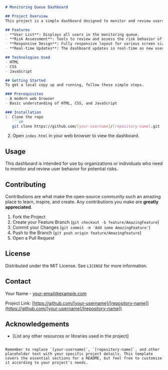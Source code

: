 ```markdown
# Monitoring Queue Dashboard

## Project Overview
This project is a simple dashboard designed to monitor and review users for risky behavior. The dashboard displays all users currently in the monitoring queue, allowing for efficient and effective review.

## Features
- **User List**: Displays all users in the monitoring queue.
- **Risk Assessment**: Tools to review and assess the risk behavior of each user.
- **Responsive Design**: Fully responsive layout for various screen sizes.
- **Real-time Updates**: The dashboard updates in real-time as new users are added to the queue.

## Technologies Used
- HTML
- CSS
- JavaScript

## Getting Started
To get a local copy up and running, follow these simple steps.

### Prerequisites
- A modern web browser
- Basic understanding of HTML, CSS, and JavaScript

### Installation
1. Clone the repo
   ```sh
   git clone https://github.com/[your-username]/[repository-name].git
   ```
2. Open `index.html` in your web browser to view the dashboard.

## Usage
This dashboard is intended for use by organizations or individuals who need to monitor and review user behavior for potential risks.

## Contributing
Contributions are what make the open-source community such an amazing place to learn, inspire, and create. Any contributions you make are **greatly appreciated**.

1. Fork the Project
2. Create your Feature Branch (`git checkout -b feature/AmazingFeature`)
3. Commit your Changes (`git commit -m 'Add some AmazingFeature'`)
4. Push to the Branch (`git push origin feature/AmazingFeature`)
5. Open a Pull Request

## License
Distributed under the MIT License. See `LICENSE` for more information.

## Contact
Your Name - [your-email@example.com](mailto:your-email@example.com)

Project Link: [https://github.com/[your-username]/[repository-name]](https://github.com/[your-username]/[repository-name])

## Acknowledgements
- [List any other resources or libraries used in the project]
```

Remember to replace `[your-username]`, `[repository-name]`, and other placeholder text with your specific project details. This template covers the essential sections for a README, but feel free to customize it according to your project's needs.
